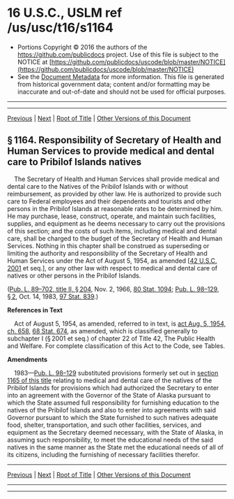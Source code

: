 ---
---

# 16 U.S.C., USLM ref /us/usc/t16/s1164

* Portions Copyright © 2016 the authors of the https://github.com/publicdocs project.
  Use of this file is subject to the NOTICE at [https://github.com/publicdocs/uscode/blob/master/NOTICE](https://github.com/publicdocs/uscode/blob/master/NOTICE)
* See the [Document Metadata](././../../../../..//README.md) for more information.
  This file is generated from historical government data; content and/or formatting may be inaccurate and out-of-date and should not be used for official purposes.

----------
----------

[Previous](./../../../../..//us/usc/t16/ch24/schII/m__us_usc_t16_s1163.md) | [Next](./../../../../..//us/usc/t16/ch24/schII/m__us_usc_t16_s1165.md) | [Root of Title](./../../../../../) | [Other Versions of this Document](https://publicdocs.github.io/go/links?ns=uslm&ref=%2Fus%2Fusc%2Ft16%2Fs1164)

## § 1164. Responsibility of Secretary of Health and Human Services to provide medical and dental care to Pribilof Islands natives

    The Secretary of Health and Human Services shall provide medical and dental care to the Natives of the Pribilof Islands with or without reimbursement, as provided by other law. He is authorized to provide such care to Federal employees and their dependents and tourists and other persons in the Pribilof Islands at reasonable rates to be determined by him. He may purchase, lease, construct, operate, and maintain such facilities, supplies, and equipment as he deems necessary to carry out the provisions of this section; and the costs of such items, including medical and dental care, shall be charged to the budget of the Secretary of Health and Human Services. Nothing in this chapter shall be construed as superseding or limiting the authority and responsibility of the Secretary of Health and Human Services under the Act of August 5, 1954, as amended \[[42 U.S.C. 2001][/us/usc/t42/s2001] et seq.\], or any other law with respect to medical and dental care of natives or other persons in the Pribilof Islands.

([Pub. L. 89–702, title II, § 204][/us/pl/89/702/s204], Nov. 2, 1966, [80 Stat. 1094][/us/stat/80/1094]; [Pub. L. 98–129, § 2][/us/pl/98/129/s2], Oct. 14, 1983, [97 Stat. 839][/us/stat/97/839].)

 __References in Text__ 

    Act of August 5, 1954, as amended, referred to in text, is [act Aug. 5, 1954, ch. 658][/us/act/1954-08-05/ch658], [68 Stat. 674][/us/stat/68/674], as amended, which is classified generally to subchapter I (§ 2001 et seq.) of chapter 22 of Title 42, The Public Health and Welfare. For complete classification of this Act to the Code, see Tables.

 __Amendments__ 

    1983—[Pub. L. 98–129][/us/pl/98/129] substituted provisions formerly set out in [section 1165 of this title][/us/usc/t16/s1165] relating to medical and dental care of the natives of the Pribilof Islands for provisions which had authorized the Secretary to enter into an agreement with the Governor of the State of Alaska pursuant to which the State assumed full responsibility for furnishing education to the natives of the Pribilof Islands and also to enter into agreements with said Governor pursuant to which the State furnished to such natives adequate food, shelter, transportation, and such other facilities, services, and equipment as the Secretary deemed necessary, with the State of Alaska, in assuming such responsibility, to meet the educational needs of the said natives in the same manner as the State met the educational needs of all of its citizens, including the furnishing of necessary facilities therefor.

----------

[Previous](./../../../../..//us/usc/t16/ch24/schII/m__us_usc_t16_s1163.md) | [Next](./../../../../..//us/usc/t16/ch24/schII/m__us_usc_t16_s1165.md) | [Root of Title](./../../../../../) | [Other Versions of this Document](https://publicdocs.github.io/go/links?ns=uslm&ref=%2Fus%2Fusc%2Ft16%2Fs1164)

----------
----------

[/us/usc/t42/s2001]: https://publicdocs.github.io/go/links?ns=uslm&ref=%2Fus%2Fusc%2Ft42%2Fs2001
[/us/pl/89/702/s204]: https://publicdocs.github.io/go/links?ns=uslm&ref=%2Fus%2Fpl%2F89%2F702%2Fs204
[/us/stat/80/1094]: https://publicdocs.github.io/go/links?ns=uslm&ref=%2Fus%2Fstat%2F80%2F1094
[/us/pl/98/129/s2]: https://publicdocs.github.io/go/links?ns=uslm&ref=%2Fus%2Fpl%2F98%2F129%2Fs2
[/us/stat/97/839]: https://publicdocs.github.io/go/links?ns=uslm&ref=%2Fus%2Fstat%2F97%2F839
[/us/act/1954-08-05/ch658]: https://publicdocs.github.io/go/links?ns=uslm&ref=%2Fus%2Fact%2F1954-08-05%2Fch658
[/us/stat/68/674]: https://publicdocs.github.io/go/links?ns=uslm&ref=%2Fus%2Fstat%2F68%2F674
[/us/pl/98/129]: https://publicdocs.github.io/go/links?ns=uslm&ref=%2Fus%2Fpl%2F98%2F129
[/us/usc/t16/s1165]: https://publicdocs.github.io/go/links?ns=uslm&ref=%2Fus%2Fusc%2Ft16%2Fs1165


